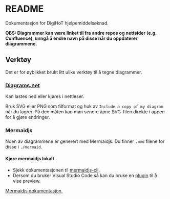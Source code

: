# README

Dokumentasjon for DigiHoT hjelpemiddelsøknad.  

__OBS: Diagrammer kan være linket til fra andre repos og nettsider (e.g. Confluence), unngå å endre navn på disse når du oppdaterer diagrammene.__

## Verktøy

Det er for øyblikket brukt litt ulike verktøy til å tegne diagrammer.

### [Diagrams.net](https://www.diagrams.net/)
Kan lastes ned eller kjøres i nettleser. 

Bruk SVG eller PNG som filformat og huk av `Include a copy of my diagram` når du lagrer. På den måten kan man senere åpne SVG-filen direkte i appen for å gjøre endringer.


### Mermaidjs
Noen av diagrammene er generert med Mermaidjs. Du finner `.mmd` filene for disse i `./mermaid`.

#### Kjøre mermaidjs lokalt
- Sjekk dokumentasjonen til [mermaidjs-cli](https://github.com/mermaid-js/mermaid-cli).
- Dersom du bruker Visual Studio Code så kan du bruke en [plugin](https://marketplace.visualstudio.com/items?itemName=vstirbu.vscode-mermaid-preview) til å vise preview.

[Mermaidjs dokumentasjon.](https://mermaid-js.github.io/mermaid/#/)
